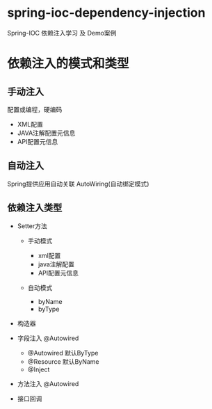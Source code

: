 # spring-ioc-dependency-injection
Spring-IOC 依赖注入学习 及 Demo案例
# 依赖注入的模式和类型
## 手动注入
配置或编程，硬编码
- XML配置
- JAVA注解配置元信息
- API配置元信息
## 自动注入
Spring提供应用自动关联
AutoWiring(自动绑定模式)

## 依赖注入类型
- Setter方法

  - 手动模式
  
    - xml配置
    - java注解配置
    - API配置元信息
  - 自动模式
    
    - byName
    - byType
- 构造器

- 字段注入  @Autowired

  - @Autowired
     默认ByType
  - @Resource
     默认ByName
  - @Inject
- 方法注入  @Autowired
- 接口回调  
